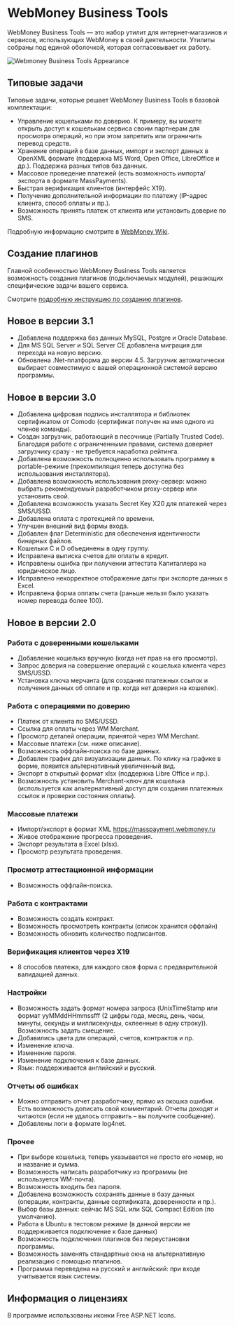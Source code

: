 # WebMoney Business Tools

WebMoney Business Tools — это набор утилит для интернет-магазинов и сервисов, использующих WebMoney в своей деятельности.
Утилиты собраны под единой оболочкой, которая согласовывает их работу.

![Webmoney Business Tools Appearance](https://www.webmoney-business-tools.com/images/webmoney-business-tools-face.png)

## Типовые задачи

Типовые задачи, которые решает WebMoney Business Tools в базовой комплектации:

- Управление кошельками по доверию. К примеру, вы можете открыть доступ к кошелькам сервиса своим партнерам для просмотра операций, но при этом запретить или ограничить перевод средств.
- Хранение операций в базе данных, импорт и экспорт данных в OpenXML формате (поддержка MS Word, Open Office, LibreOffice и др.). Поддержка разных типов баз данных.
- Массовое проведение платежей (есть возможность импорта/экспорта в формате MassPayments).
- Быстрая верификация клиентов (интерфейс X19).
- Получение дополнительной информации по платежу (IP-адрес клиента, способ оплаты и пр.).
- Возможность принять платеж от клиента или установить доверие по SMS.

Подробную информацию смотрите в [WebMoney Wiki](http://wiki.webmoney.ru/projects/webmoney/wiki/WMBusinessTools).

## Создание плагинов

Главной особенностью WebMoney Business Tools является возможность создания плагинов (подключаемых модулей), решающих специфические задачи вашего сервиса.

Смотрите [подробную инструкцию по созданию плагинов](http://wiki.webmoney.ru/projects/webmoney/wiki/napisanie_plaginov_dlya_webmoney_business_tools).

## Новое в версии 3.1

* Добавлена поддержка баз данных MySQL, Postgre и Oracle Database.
* Для MS SQL Server и SQL Server CE добавлена миграция для перехода на новую версию.
* Обновлена .Net-платформа до версии 4.5. Загрузчик автоматически выбирает совместимую с вашей операционной системой версию программы.

## Новое в версии 3.0

* Добавлена цифровая подпись инсталлятора и библиотек сертификатом от Comodo (сертификат получен на имя одного из членов команды).
* Создан загрузчик, работающий в песочнице (Partially Trusted Code). Благодаря работе с ограниченными правами, система доверяет загрузчику сразу - не требуется наработка рейтинга.
* Добавлена возможность полноценно использовать программу в portable-режиме (прекомпиляция теперь доступна без использования инсталлятора).
* Добавлена возможность использования proxy-сервер: можно выбрать рекомендуемый разработчиком proxy-сервер или установить свой.
* Добавлена возможность указать Secret Key X20 для платежей через SMS/USSD.
* Добавлена оплата с протекцией по времени.
* Улучшен внешний вид формы входа.
* Добавлен флаг Deterministic для обеспечения идентичности бинарных файлов.
* Кошельки C и D объединены в одну группу.
* Исправлена выписка счетов для оплаты в кредит.
* Исправлены ошибка при получении аттестата Капиталлера на юридическое лицо.
* Исправлено некорректное отображение даты при экспорте данных в Excel.
* Исправлена форма оплаты счета (раньше нельзя было указать номер перевода более 100).

## Новое в версии 2.0

### Работа с доверенными кошельками

* Добавление кошелька вручную (когда нет прав на его просмотр).
* Запрос доверия на совершение операций с кошелька клиента через SMS/USSD.
* Установка ключа мерчанта (для создания платежных ссылок и получения данных об оплате и пр. когда нет доверия на кошелек).

### Работа с операциями по доверию

* Платеж от клиента по SMS/USSD.
* Ссылка для оплаты через WM Merchant.
* Просмотр деталей операции, принятой через WM Merchant.
* Массовые платежи (см. ниже описание).
* Возможность оффлайн-поиска по базе данных.
* Добавлен график для визуализации данных. По клику на графике в форме, появится альтернативный увеличенный вид.
* Экспорт в открытый формат xlsx (поддержка Libre Office и пр.).
* Возможность установить Merchant-ключ для кошелька (используется как альтернативный доступ для создания платежных ссылок и проверки состояния оплаты).

### Массовые платежи

* Импорт/экспорт в формат XML https://masspayment.webmoney.ru
* Живое отображение прогресса проведения.
* Экспорт результата в Excel (xlsx).
* Просмотр результата проведения.

### Просмотр аттестационной информации

* Возможность оффлайн-поиска.

### Работа с контрактами

* Возможность создать контракт.
* Возможность просмотреть контракты (список хранится оффлайн)
* Возможность обновить количество подписантов.

### Верификация клиентов через X19
	
* 8 способов платежа, для каждого своя форма с предварительной валидацией данных.

### Настройки

* Возможность задать формат номера запроса (UnixTimeStamp или формат yyMMddHHmmssfff (2 цифры года, месяц, день, часы, минуты, секунды и миллисекунды, склеенные в одну строку)). Возможность задать смещение.
* Добавились цвета для операций, счетов, контрактов и пр.
* Изменение ключа.
* Изменение пароля.
* Изменение подключения к базе данных.
* Язык: поддерживается английский и русский.

### Отчеты об ошибках

* Можно отправить отчет разработчику, прямо из окошка ошибки. Есть возможность дописать свой комментарий. Отчеты доходят и читаются (если не удалось отправить – вы получите сообщение).
* Добавлены логи в формате log4net.

### Прочее

* При выборе кошелька, теперь указывается не просто его номер, но и название и сумма.
* Возможность написать разработчику из программы (не используется WM-почта).
* Возможность входить без пароля.
* Добавлена возможность сохранять данные в базу данных (операции, контракты, данные сертификата, доверенности и пр.).
* Выбор базы данных: сейчас MS SQL или SQL Compact Edition (по умолчанию).
* Работа в Ubuntu в тестовом режиме (в данной версии не поддерживается подключение к базе данных)
* Возможность подключения плагинов без переустановки программы.
* Возможность заменять стандартные окна на альтернативную реализацию с помощью плагинов.
* Программа переведена на русский и английский: при входе учитывается язык системы.

## Информация о лицензиях
В программе использованы иконки Free ASP.NET Icons.

